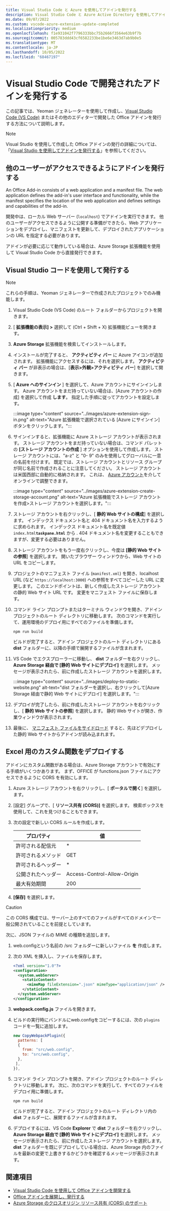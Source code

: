 ```yaml
---
title: Visual Studio Code と Azure を使用してアドインを発行する
description: Visual Studio Code と Azure Active Directory を使用してアドインを発行する方法
ms.date: 09/07/2022
ms.custom: vscode-azure-extension-update-completed
ms.localizationpriority: medium
ms.openlocfilehash: f1e931042f7796333bbc75b2666f3564e63b9f7b
ms.sourcegitcommit: 005783ddd43cf6582233be1be6e3463d7ab9b0e5
ms.translationtype: MT
ms.contentlocale: ja-JP
ms.lasthandoff: 10/05/2022
ms.locfileid: "68467197"
---
```

# <a name="publish-an-add-in-developed-with-visual-studio-code"></a>Visual Studio Code で開発されたアドインを発行する

この記事では、Yeoman ジェネレーターを使用して作成し、[Visual Studio Code (VS Code)](https://code.visualstudio.com) またはその他のエディターで開発した Office アドインを発行する方法について説明します。

> [!NOTE]
> Visual Studio を使用して作成した Office アドインの発行の詳細については、「[Visual Studio を使用してアドインを発行する](package-your-add-in-using-visual-studio.md)」を参照してください。

## <a name="publishing-an-add-in-for-other-users-to-access"></a>他のユーザーがアクセスできるようにアドインを発行する

An Office Add-in consists of a web application and a manifest file. The web application defines the add-in's user interface and functionality, while the manifest specifies the location of the web application and defines settings and capabilities of the add-in.

開発中は、ローカル Web サーバー (`localhost`) でアドインを実行できます。 他のユーザーがアクセスできるように公開する準備ができたら、Web アプリケーションをデプロイし、マニフェストを更新して、デプロイされたアプリケーションの URL を指定する必要があります。

アドインが必要に応じて動作している場合は、Azure Storage 拡張機能を使用して Visual Studio Code から直接発行できます。

## <a name="using-visual-studio-code-to-publish"></a>Visual Studio コードを使用して発行する

>[!NOTE]
> これらの手順は、Yeoman ジェネレーターで作成されたプロジェクトでのみ機能します。

1. Visual Studio Code (VS Code) のルート フォルダーからプロジェクトを開きます。
1. [ **拡張機能の表示] >** 選択して (Ctrl + Shift + X) 拡張機能ビューを開きます。
1. **Azure Storage** 拡張機能を検索してインストールします。
1. インストールが完了すると、 **アクティビティ バー** に Azure アイコンが追加されます。 拡張機能にアクセスするには、それを選択します。 **アクティビティ バー** が非表示の場合は、[**表示>外観>アクティビティ バー**] を選択して開きます。
1. [ **Azure へのサインイン** ] を選択して、Azure アカウントにサインインします。 Azure アカウントをまだ持っていない場合は、[Azure アカウントの作成] を選択して作成 **します**。 指定した手順に従ってアカウントを設定します。

    :::image type="content" source="../images/azure-extension-sign-in.png" alt-text="Azure 拡張機能で選択されている [Azure にサインイン] ボタンをクリックします。":::

1. サインインすると、拡張機能に Azure ストレージ アカウントが表示されます。 ストレージ アカウントをまだ持っていない場合は、コマンド パレットの **[ストレージ アカウントの作成** ] オプションを使用して作成します。 ストレージ アカウントには、"a-z" と "0- 9" のみを使用してグローバルに一意の名前を付けます。 既定では、ストレージ アカウントとリソース グループが同じ名前で作成されることに注意してください。 ストレージ アカウントは米国西部に自動的に格納されます。 これは、 [Azure アカウント](https://portal.azure.com/)を介してオンラインで調整できます。

    :::image type="content" source="../images/azure-extension-create-storage-account.png" alt-text="Azure 拡張機能でストレージ アカウントを作成>ストレージ アカウントを選択します。":::

1. ストレージ アカウントを右クリックし、[ **静的 Web サイトの構成**] を選択します。 インデックス ドキュメント名と 404 ドキュメント名を入力するように求められます。 インデックス ドキュメント名を既定値`index.html`**`taskpane.html`** から . 404 ドキュメント名を変更することもできますが、変更する必要はありません。
1. ストレージ アカウントをもう一度右クリックし、今度は **[静的 Web サイトの参照**] を選択します。 開いたブラウザー ウィンドウから、Web サイトの URL をコピーします。
1. プロジェクトのマニフェスト ファイル (`manifest.xml`) を開き、localhost URL (など `https://localhost:3000`) への参照をすべてコピーした URL に変更します。 このエンドポイントは、新しく作成したストレージ アカウントの静的 Web サイト URL です。 変更をマニフェスト ファイルに保存します。
1. コマンド ライン プロンプトまたはターミナル ウィンドウを開き、アドイン プロジェクトのルート ディレクトリに移動します。 次のコマンドを実行して、運用環境のデプロイ用にすべてのファイルを準備します。

    ```command&nbsp;line
    npm run build
    ```

    ビルドが完了すると、アドイン プロジェクトのルート ディレクトリにある **dist** フォルダーに、以降の手順で展開するファイルが含まれます。

1. VS Code でエクスプローラーに移動し、 **dist** フォルダーを右クリックし、 **Azure Storage 経由で [静的 Web サイトにデプロイ]** を選択します。 メッセージが表示されたら、前に作成したストレージ アカウントを選択します。

    :::image type="content" source="../images/deploy-to-static-website.png" alt-text="dist フォルダーを選択し、右クリックして[Azure Storage 経由で静的 Web サイトにデプロイ] を選択します。":::

1. デプロイが完了したら、前に作成したストレージ アカウントを右クリックし、[ **静的 Web サイトの参照**] を選択します。 静的 Web サイトが開き、作業ウィンドウが表示されます。

1. 最後に、 [マニフェスト ファイルをサイドロード](../testing/sideload-office-add-ins-for-testing.md) すると、先ほどデプロイした静的 Web サイトからアドインが読み込まれます。

## <a name="deploy-custom-functions-for-excel"></a>Excel 用のカスタム関数をデプロイする

アドインにカスタム関数がある場合は、Azure Storage アカウントで有効にする手順がいくつかあります。 まず、OFFICE が functions.json ファイルにアクセスできるように CORS を有効にします。

1. Azure ストレージ アカウントを右クリックし、[ **ポータルで開く**] を選択します。
1. [設定] グループで、[ **リソース共有 (CORS)]** を選択します。 検索ボックスを使用して、これを見つけることもできます。
1. 次の設定で新しい CORS ルールを作成します。

    |プロパティ        |値                        |
    |----------------|-----------------------------|
    |許可される配信元 | \*                          |
    |許可されるメソッド | GET                         |
    |許可されるヘッダー | \*                          |
    |公開されたヘッダー | Access-Control-Allow-Origin |
    |最大有効期間         | 200                         |

1. **[保存]** を選択します。

> [!CAUTION]
> この CORS 構成では、サーバー上のすべてのファイルがすべてのドメインで一般公開されていることを前提としています。  

次に、JSON ファイルの MIME の種類を追加します。

1. web.configという名前の /src フォルダーに新しいファイル **を** 作成します。
1. 次の XML を挿入し、ファイルを保存します。

    ```xml
    <?xml version="1.0"?>
    <configuration>
      <system.webServer>
        <staticContent>
          <mimeMap fileExtension=".json" mimeType="application/json" />
        </staticContent>
      </system.webServer>
    </configuration> 
    ```

1. **webpack.config.js** ファイルを開きます。
1. ビルドの実行時にバンドルにweb.configをコピーするには、次の `plugins` コードを一覧に追加します。

    ```javascript
    new CopyWebpackPlugin({
      patterns: [
      {
        from: "src/web.config",
        to: "src/web.config",
      },
     ],
    }),
    ```

1. コマンド ライン プロンプトを開き、アドイン プロジェクトのルート ディレクトリに移動します。 次に、次のコマンドを実行して、すべてのファイルをデプロイ用に準備します。

    ```command&nbsp;line
    npm run build
    ```

    ビルドが完了すると、アドイン プロジェクトのルート ディレクトリ内の **dist** フォルダーに、展開するファイルが含まれます。

1. デプロイするには、VS Code **Explorer** で **dist** フォルダーを右クリックし、 **Azure Storage 経由で [静的 Web サイトにデプロイ]** を選択します。 メッセージが表示されたら、前に作成したストレージ アカウントを選択します。 **dist** フォルダーを既にデプロイしている場合は、Azure Storage 内のファイルを最新の変更で上書きするかどうかを確認するメッセージが表示されます。

## <a name="see-also"></a>関連項目

- [Visual Studio Code を使用して Office アドインを開発する](../develop/develop-add-ins-vscode.md)
- [Office アドインを展開し、発行する](../publish/publish.md)
- [Azure Storage のクロスオリジン リソース共有 (CORS) のサポート](/rest/api/storageservices/cross-origin-resource-sharing--cors--support-for-the-azure-storage-services)
